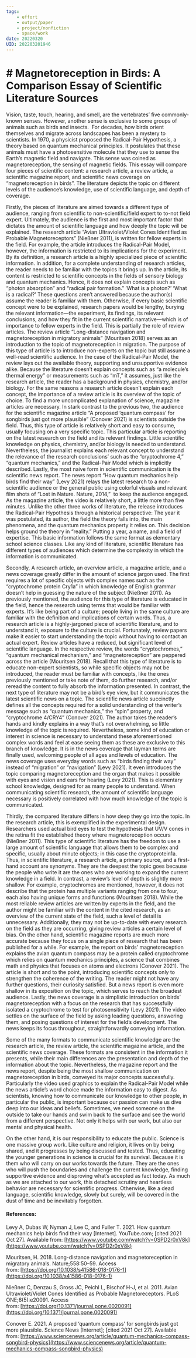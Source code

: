 ```yaml
---
tags: 
	- effort
	- output/paper
	- project/nonfiction
	- space/work
date: 20220320
UID: 202203201946
---
```


# # Magnetoreception in Birds: A Comparison Essay of Scientific Literature Sources

Vision, taste, touch, hearing, and smell, are the vertebrates’ five commonly- known senses. However, another sense is exclusive to some groups of animals such as birds and insects.  For decades, how birds orient themselves and migrate across landscapes has been a mystery to scientists. In 1970, a physicist proposed the Radical-Pair Hypothesis, a theory based on quantum mechanical principles. It postulates that these animals must have a photosensitive molecule that they use to sense the Earth’s magnetic field and navigate. This sense was coined as magnetoreception, the sensing of magnetic fields. This essay will compare four pieces of scientific content: a research article, a review article, a scientific magazine report, and scientific news coverage on “magnetoreception in birds”. The literature depicts the topic on different levels of the audience’s knowledge, use of scientific language, and depth of coverage.

Firstly, the pieces of literature are aimed towards a different type of audience, ranging from scientific to non-scientific/field expert to to-not field expert. Ultimately, the audience is the first and most important factor that dictates the amount of scientific language and how deeply the topic will be explained. The research article “Avian Ultraviolet/Violet Cones Identified as Probable Magnetoreceptors” (Nießner 2011), is written for fellow experts in the field. For example, the article introduces the Radical-Pair Model, however, the information is restricted to its implications for the experiment. By its definition, a research article is a highly specialized piece of scientific information. In addition, for a complete understanding of research articles, the reader needs to be familiar with the topics it brings up. In the article, its content is restricted to scientific concepts in the fields of sensory biology and quantum mechanics. Hence, it does not explain concepts such as “photon absorption” and “radical pair formation.” ‘What is a photon?’ ‘What is a radical?’ These questions aren’t answered because the author(s) assume the reader is familiar with them. Otherwise, if every basic scientific concept were to be explained, research papers would be lengthy, burying the relevant information—the experiment, its findings, its relevant conclusions, and how they fit in the current scientific narrative—which is of importance to fellow experts in the field. This is partially the role of review articles. The review article “Long-distance navigation and magnetoreception in migratory animals” (Mouritsen 2018) serves as an introduction to the topic of magnetoreception in migration. The purpose of this type of article is to introduce non-experts on the topic but still assume a well-read scientific audience. In the case of the Radical-Pair Model, the review lays out the available theory, supporting and unsupportive evidence alike. Because the literature doesn’t explain concepts such as “a molecule’s thermal energy” or measurements such as “mT,” it assumes, just like the research article, the reader has a background in physics, chemistry, and/or biology. For the same reasons a research article doesn’t explain each concept, the importance of a review article is its overview of the topic of choice. To find a more uncomplicated explanation of science, magazine articles are necessary. In stark contrast to the previous two, the audience for the scientific magazine article “A proposed ‘quantum compass’ for songbirds just got more plausible” (Conover 2021) is scientists outside the field. Thus, this type of article is relatively short and easy to consume, usually focusing on a very specific topic. This particular article is reporting on the latest research on the field and its relevant findings. Little scientific knowledge on physics, chemistry, and/or biology is needed to understand. Nevertheless, the journalist explains each relevant concept to understand the relevance of the research conclusions’ such as the “cryptochrome 4,” “quantum mechanics,” and the Radical-Pair Model which is implicitly described. Lastly, the most naive form in scientific communication is the scientific news report. The news report “How quantum mechanics help birds find their way” (Levy 2021) relays the latest research to a non-scientific audience or the general public using colorful visuals and relevant film shots of “Lost in Nature. Nature, 2014,”  to keep the audience engaged. As the magazine article, the video is relatively short, a little more than five minutes. Unlike the other three works of literature, the release introduces the Radical-Pair Hypothesis through a historical perspective: The year it was postulated, its author, the field the theory falls into, the main phenomena, and the quantum mechanics property it relies on. This decision helps ground the theory in “reality.” Putting a year, a name, and a field of expertise. This basic information follows the same format as elementary school science classes. Like any kind of literature, scientific literature has different types of audiences which determine the complexity in which the information is communicated.  

Secondly, A research article, an overview article, a magazine article, and a news coverage greatly differ in the amount of science jargon used. The first requires a lot of specific objects with complex names such as the “cryptochrome protein Cry1a” in which knowledge of English grammar doesn’t help in guessing the nature of the subject (Nießner 2011). As previously mentioned, the audience for this type of literature is educated in the field, hence the research using terms that would be familiar with experts. It’s like being part of a culture; people living in the same culture are familiar with the definition and implications of certain words. Thus, a research article is a highly-jargoned piece of scientific literature, and to understand it, exposure to the culture is crucial. Fortunately, review papers make it easier to start understanding the topic without having to contact an actual expert. Review articles have a reduced, but significant level of scientific language. In the respective review, the words “cryptochromes,” “quantum mechanical mechanism,” and “magnetoreception” are peppered across the article (Mouritsen 2018). Recall that this type of literature is to educate non-expert scientists, so while specific objects may not be introduced, the reader must be familiar with concepts, like the ones previously mentioned or take note of them, do further research, and/or reread the content to fully absorb the information presented. In contrast, the next type of literature may not be a bird’s eye view, but it communicates the latest scientific news on a topic. The scientific news article succinctly defines all the concepts required for a solid understanding of the writer’s message such as “quantum mechanics,” the “spin” property, and “cryptochrome 4/CRY4” (Conover 2021). The author takes the reader’s hands and kindly explains in a way that’s not overwhelming, so little knowledge of the topic is required. Nevertheless, some kind of education or interest in science is necessary to understand these aforementioned complex words and feel at ease seeing them as these are exclusive to this branch of knowledge. It is in the news coverage that layman terms are finally used, welcoming people of all ages and levels of education. The news coverage uses everyday words such as “birds finding their way” instead of “migration” or “navigation” (Levy 2021). It even introduces the topic comparing magnetoreception and the organ that makes it possible with eyes and vision and ears for hearing (Levy 2021). This is elementary school knowledge, designed for as many people to understand. When communicating scientific research, the amount of scientific language necessary is positively correlated with how much knowledge of the topic is communicated.

Thirdly, the compared literature differs in how deep they go into the topic. In the research article, this is exemplified in the experimental design. Researchers used actual bird eyes to test the hypothesis that UV/V cones in the retina fit the established theory where magnetoreception occurs (Nießner 2011). This type of scientific literature has the freedom to use a large amount of scientific language that allows them to be complex and specific, usually about minute objects; in this case the cryptoprotein1a. Thus, in scientific literature, a research article, a primary source, and a first-hand account are synonyms. They are the deepest the topic goes because the people who write it are the ones who are working to expand the current knowledge in a field. In contrast, a review’s level of depth is slightly more shallow. For example, cryptochromes are mentioned, however, it does not describe that the protein has multiple variants ranging from one to four, each also having unique forms and functions (Mouritsen 2018). While the most reliable review articles are written by experts in the field, and the author might be familiar with the content in the cited research, as an overview of the current state of the field, such a level of detail is unnecessary. Additionally, they may not be up-to-date with every research on the field as they are occurring, giving review articles a certain level of bias. On the other hand, scientific magazine reports are much more accurate because they focus on a single piece of research that has been published for a while. For example, the report on birds’ magnetoreception explains the avian quantum compass may be a protein called cryptochrome which relies on quantum mechanics principles, a science that combines math and physics that focuses on atoms and electrons (Conover 2021). The article is short and to the point, introducing scientific concepts only to strengthen the coherence of the writing. The reader might not have any further questions, their curiosity satisfied. But a news report is even more shallow in its exposition on the topic, which serves to reach the broadest audience. Lastly, the news coverage is a simplistic introduction on birds’ magnetoreception with a focus on the research that has successfully isolated a cryptochrome to test for photosensitivity (Levy 2021). The video settles on the surface of the field by asking leading questions, answering them, and posing questions of interest for the field’s development. The news keeps its focus throughout, straightforwardly conveying information.

Some of the many formats to communicate scientific knowledge are the research article, the review article, the scientific magazine article, and the scientific news coverage. These formats are consistent in the information it presents, while their main differences are the presentation and depth of the information about the topic. Nevertheless, the magazine report and the news report, despite being the most shallow communication on magnetoreception in birds, conveyed its major concepts successfully. Particularly the video used graphics to explain the Radical-Pair Model while the news article’s word choice made the information easy to digest. As scientists, knowing how to communicate our knowledge to other people, in particular the public, is important because our passion can make us dive deep into our ideas and beliefs. Sometimes, we need someone on the outside to take our hands and swim back to the surface and see the world from a different perspective. Not only it helps with our work, but also our mental and physical health. 

On the other hand, it is our responsibility to educate the public. Science is one massive group work. Like culture and religion, it lives on by being shared, and it progresses by being discussed and tested. Thus, educating the younger generations in science is crucial for its survival. Because it is them who will carry on our works towards the future. They are the ones who will push the boundaries and challenge the current knowledge, finding supportive evidence and disproving what’s accepted as fact today. As much as we are attached to our work, this detached scrutiny and heartless behavior are necessary for scientific progress. Otherwise, like a dead language, scientific knowledge, slowly but surely, will be covered in the dust of time and be inevitably forgotten.

#### **References:**

Levy A, Dubas W, Nyman J, Lee C, and Fuller T. 2021. How quantum mechanics help birds find their way [Internet]. YouTube.com; [cited 2021 Oct 27]. Available from: [https://www.youtube.com/watch?v=0SPD2r0xV8k](https://www.youtube.com/watch?v=0SPD2r0xV8k)

Mouritsen, H. 2018. Long-distance navigation and magnetoreception in migratory animals. Nature;558:50–59. Access from: [https://doi.org/10.1038/s41586-018-0176-1](https://doi.org/10.1038/s41586-018-0176-1)

Nießner C, Denzau S, Gross JC, Peichl L, Bischof H-J, et al. 2011. Avian Ultraviolet/Violet Cones Identified as Probable Magnetoreceptors. PLoS ONE;6(5):e20091. Access from: [https://doi.org/10.1371/journal.pone.0020091](https://doi.org/10.1371/journal.pone.0020091)

Conover E. 2021. A proposed ‘quantum compass’ for songbirds just got more plausible. Science News [Internet]; [cited 2021 Oct 27]. Available from: [https://www.sciencenews.org/article/quantum-mechanics-compass-songbird-physics](https://www.sciencenews.org/article/quantum-mechanics-compass-songbird-physics)